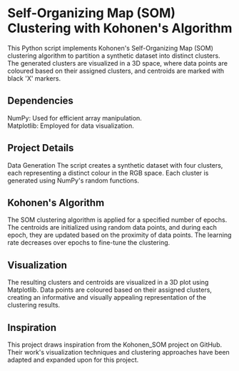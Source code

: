 # Self-Organizing Map (SOM) Clustering with Kohonen's Algorithm <br>

This Python script implements Kohonen's Self-Organizing Map (SOM) clustering algorithm to partition a synthetic dataset into distinct clusters. The generated clusters are visualized in a 3D space, where data points are coloured based on their assigned clusters, and centroids are marked with black 'X' markers. 

## Dependencies
NumPy: Used for efficient array manipulation. <br>
Matplotlib: Employed for data visualization.

## Project Details
Data Generation
The script creates a synthetic dataset with four clusters, each representing a distinct colour in the RGB space. Each cluster is generated using NumPy's random functions.

## Kohonen's Algorithm
The SOM clustering algorithm is applied for a specified number of epochs. The centroids are initialized using random data points, and during each epoch, they are updated based on the proximity of data points. The learning rate decreases over epochs to fine-tune the clustering.

## Visualization
The resulting clusters and centroids are visualized in a 3D plot using Matplotlib. Data points are coloured based on their assigned clusters, creating an informative and visually appealing representation of the clustering results.

## Inspiration
This project draws inspiration from the Kohonen_SOM project on GitHub. Their work's visualization techniques and clustering approaches have been adapted and expanded upon for this project.
